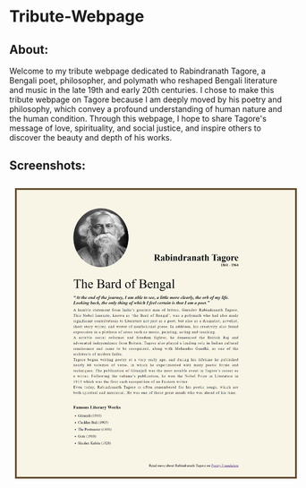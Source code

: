 # Tribute-Webpage
## About:
Welcome to my tribute webpage dedicated to Rabindranath Tagore, a Bengali poet, philosopher, and polymath who reshaped Bengali literature and music in the late 19th and early 20th centuries. I chose to make this tribute webpage on Tagore because I am deeply moved by his poetry and philosophy, which convey a profound understanding of human nature and the human condition. Through this webpage, I hope to share Tagore's message of love, spirituality, and social justice, and inspire others to discover the beauty and depth of his works.
## Screenshots: 
<img style="margin: 10px" src="https://github.com/Govind-S-Nair/Tribute-Webpage/blob/main/images/Screenshot%20001.png" alt="Screenshot"/>
